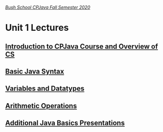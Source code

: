 [_Bush School CPJava Fall Semester 2020_](https://chandrunarayan.github.io/cpjava/)

# Unit 1 Lectures

## [Introduction to CPJava Course and Overview of CS](../../lectures/lecture0_Intro.pdf)

## [Basic Java Syntax](../../lectures/lecture1.pdf)

## [Variables and Datatypes](../../lectures/lecture2.pdf)

## [Arithmetic Operations](../../lectures/lecture3.pdf)

## [Additional Java Basics Presentations](../../lectures/UpdatedJavaBasics.pdf)